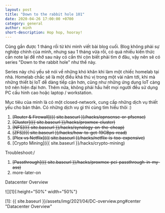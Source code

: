 ```yaml
---
layout: post
title: "Down to the rabbit hole 101"
date: 2020-04-26 17:00:00 +0700
category: general
author: minh
short-description: Hop hop, hooray!
---
```


Cũng gần được 1 tháng rồi từ khi mình viết bài blog cuối. Blog không phải sự nghiệp chính của mình, nhưng sau 1 tháng vừa rồi, có quá nhiều kiến thức cần note lại để nhỡ sau này có cần thì còn biết phải tìm ở đâu, vậy nên sẽ có series "Down to the rabbit hole" như thế này.

Series này chủ yếu sẽ nói về những khó khăn khi làm một chiếc homelab tại nhà. Homelab chắc sẽ là một điều khá thú vị trong một vài năm tới, khi mà những thiết bị IoT dễ dàng tiếp cận hơn, cũng như những ứng dụng IoT càng trở nên hiện đại hơn. Thêm nữa, không phải hầu hết mọi người đều sử dụng PC cấu hình cao hoặc laptop / workstation.

Mục tiêu của mình là có một closed-network, cung cấp những dịch vụ thiết yếu cho bản thân. Có những dịch vụ gì thì cùng tìm hiểu thôi :) 

1. ~~[Router & Firewall]({{ site.baseurl }}/hacks/opnsense-or-pfsense)~~
2. ~~[Cluster]({{ site.baseurl }}/hacks/proxmox-cluster)~~
3. ~~[NFS]({{ site.baseurl }}/hacks/synology-on-the-cheap)~~
4. ~~[ZFS]({{ site.baseurl }}/hacks/how-to-get-19GBps-read)~~
5. ~~[Plex vs Netflix]({{ site.baseurl }}/hacks/netflix-is-too-expensive)~~
6. [Crypto Mining]({{ site.baseurl }}/hacks/crypto-mining)

Troubleshoot:/

1. ~~[Passthrough]({{ site.baseurl }}/hacks/proxmox-pci-passthrough-in-my-ass)~~
2. more-later-on

Datacenter Overview

![][1]{:height="50%" width="50%"}

[1]: {{ site.baseurl }}/assets/img/2021/04/DC-overview.png#center "Datacenter Overview"